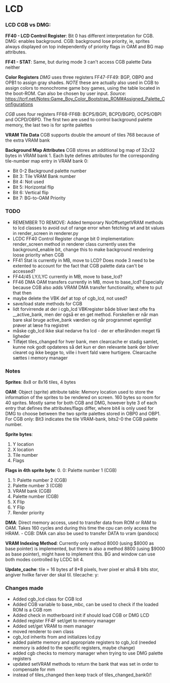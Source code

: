 # LCD 

### LCD CGB vs DMG:
**FF40 - LCD Control Register**:
Bit 0 has different interpretation for CGB. DMG: enables background. CGB: background lose priority, ie, sprites always displayed on top independently of priority flags in OAM and BG map attributes.

**FF41 - STAT**:
Same, but during mode 3 can't access CGB palette Data neither

**Color Registers**
*DMG* uses three registers FF47-FF49: BGP, OBP0 and OPB1 to assign gray shades. *NOTE* these are actually also used in CGB to assign colors to monochrome game boy games, using the table located in the boot-ROM. Can also be chosen by user input. *Source*: https://tcrf.net/Notes:Game_Boy_Color_Bootstrap_ROM#Assigned_Palette_Configurations

*CGB* uses four registers FF68-FF6B: BCPS/BGPI, BCPD/BGPD, OCPS/OBPI and OCPD/OBPD. The first two are used to control background palette memory, the last two is for sprite palettes

**VRAM Tile Data**
CGB supports double the amount of tiles 768 because of the extra VRAM bank

**Background Map Attributes**
CGB stores an additional bg map of 32x32 bytes in VRAM bank 1. Each byte defines attributes for the corresponding tile-number map entry in VRAM bank 0:
- Bit 0-2 Background palette number
- Bit 3: Tile VRAM Bank number
- Bit 4: Not used
- Bit 5: Horizontal flip
- Bit 6: Vertical flip
- Bit 7: BG-to-OAM Priority

### TODO
- REMEMBER TO REMOVE: Added temporary NoOffsetgetVRAM methods to lcd classes to avoid out of range error when fetching wt and bt values in render_screen in renderer.py
- LCDC FF40 Control Register change bit 0 implementation: render_screen method in renderer class currently uses the background_enable bit, change this to make background rendering loose priority when CGB 
- FF41 Stat is currently in MB, move to LCD? Does mode 3 need to be extented to account for the fact that CGB palette data can't be accessed?
- FF44/45 LY/LYC currently in MB, move to base_lcd?
- FF46 DMA OAM transfers currently in MB, move to base_lcd? Especially because CGB also adds VRAM DMA transfer functionality, where to put that then
- maybe delete the VBK def at top of cgb_lcd, not used? 
- save/load state methods for CGB
- lidt forvirrende at der i cgb_lcd VBKregister både bliver læst ofte fra __active_bank, men der også er en get method. Forskellen er når man bare skal bruge active_bank værdien og når programmet egentligt prøver at læse fra registret
- måske cgb_lcd ikke skal nedarve fra lcd - der er efteråhnden meget få ligheder
- Tilføjet tiles_changed for hver bank, men clearcache er stadig samlet, kunne nok godt opdateres så det kun er den relevante bank der bliver clearet og ikke begge to, ville i hvert fald være hurtigere. Clearcache sættes i memory manager

### Notes
**Sprites**: 8x8 or 8x16 tiles, 4 bytes

**OAM**: Object (sprite) attribute table: Memory location used to store the information of the sprites to be rendered on screen. 160 bytes so room for 40 sprites. Mostly same for both CGB and DMG, however byte 3 of each entry that defines the attributes/flags differ, where bit4 is only used for DMG to choose between the two sprite palettes stored in OBP0 and OBP1. For CGB only: Bit3 indicates the tile VRAM-bank, bits2-0 the CGB palette number. 

**Sprite bytes**:
1. Y location
2. X location
3. Tile number
4. Flags

**Flags in 4th sprite byte**:
0. 0: Palette number 1 (CGB)
1. 1: Palette number 2 (CGB)
2. Palette number 3 (CGB)
3. VRAM bank (CGB)
4. Palette number (CGB)
5. X Flip
6. Y Flip
7. Render priority


**DMA**: Direct memory access, used to transfer data from ROM or RAM to OAM. Takes 160 cycles and during this time the cpu can only access the HRAM. 
    - CGB: DMA can also be used to transfer DATA to vram (pandocs)

**VRAM Indexing Method**: Currently only method 8000 (using $8000 as base pointer) is implemented, but there is also a method 8800 (using $9000 as base pointer), might have to implement this. BG and window can use both modes controlled by LCDC bit 4. 

**Update_cache**: tile = 16 bytes af 8*8 pixels, hver pixel er altså 8 bits stor, angiver hvilke farver der skal til. 
tilecache:
    y: 



### Changes made
- Added cgb_lcd class for CGB lcd
- Added CGB variable to base_mbc, can be used to check if the loaded ROM is a CGB rom
- Added check in motherboard init if should load CGB or DMG LCD
- Added register FF4F set/get to memory manager
- Added set/get VRAM to mem manager 
- moved renderer to own class
- cgb_lcd inherits from and initializes lcd.py
- added palette memory and appropriate registers to cgb_lcd (needed memory is added to the specific registers, maybe change)
- added cgb checks to memory manager when trying to use DMG palette registers
- updated setVRAM methods to return the bank that was set in order to compensate for mm
- instead of tiles_changed then keep track of tiles_changed_bank0/!



